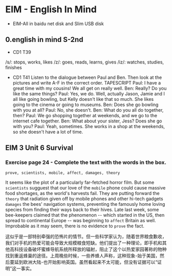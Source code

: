 # EIM - English In Mind

- EIM-All in baidu net disk and Slim USB disk

## 0.english in mind S-2nd

- CD1 T39

/s/: stops, works, likes
/z/: goes, reads, learns, gives
/iz/: watches, studies, finishes

- CD1 T41 Listen to the dialogue between Paul and Ben. Then look at the pictures and write A-F in the correct order.
TAPESCRIPT
Paul: I have a great time with my cousins! We all get on really well.
Ben: Really? Do you like the same things?
Paul: Yes, we do. Well, actually Jason, Jamie and I all like going bowling, but Kelly doesn't like that so much. She likes going to the cinema or going to museums.
Ben: Does she go bowling with you at all?
Paul: No, she doesn't.
Ben: What do you all do together, then?
Paul: We go shopping together at weekends, and we go to the internet cafe together.
Ben: What about your sister, Jess? Does she go with you?
Paul: Yeah, sometimes. She works in a shop at the weekends, so she doesn't have a lot of time.

## EIM 3 Unit 6 Survival

### Exercise page 24 - Complete the text with the words in the box.

`prove, scientists, mobile, affect, damages, theory`

It seems like the plot of a particularly far-fetched horror film. But some `scientists` sugguest that our love of the `mobile` phone could cause massive food shortages, as the world's harvests fail. They are putting forward the `theory` that radiation given off by mobile phones and other hi-tech gadgets `damages` the bees' navigation systems, preventing the famously home loving species from finding their ways back to their hives. Late last week, some bee-keepers claimed that the phenomenon -- which started in the US, then spread to continental Europe -- was beginning to `affect` Britain as well. Improbable as it may seem, there is no evidence to `prove` the fact.

这似乎是一部特别牵强的恐怖片的情节。但一些科学家认为，随着世界粮食歉收，我们对手机的热爱可能会导致大规模粮食短缺。他们提出了一种理论，即手机和其他高科技设备破坏蜜蜂导航系统所释放的辐射，阻止了这个以热爱家园著称的物种找到重返蜂巢的途径。上周晚些时候，一些养蜂人声称，这种现象-始于美国，然后蔓延到欧洲大陆-也开始影响英国。虽然看起来不太可能，但没有证据可以“证明”这一事实。
